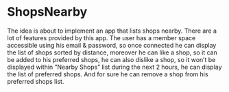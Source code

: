 # ShopsNearby
 The idea is about to implement an app that lists shops nearby. There are a lot of features provided by this app. The user has a member space accessible using his email &amp; password, so once connected he can display the list of shops sorted by distance, moreover he can like a shop, so it can be added to his preferred shops, he can also dislike a shop, so it won’t be displayed within “Nearby Shops” list during the next 2 hours, he can display the list of preferred shops. And for sure he can remove a shop from his preferred shops list.
